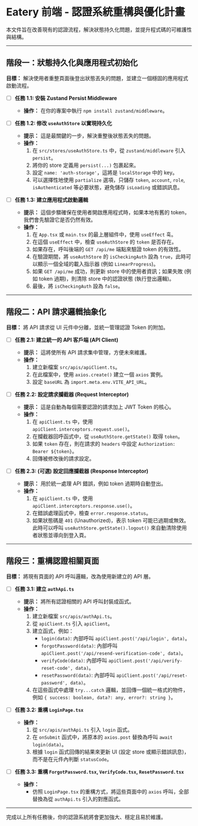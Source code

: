 # Eatery 前端 - 認證系統重構與優化計畫

本文件旨在改善現有的認證流程，解決狀態持久化問題，並提升程式碼的可維護性與結構。

---

## 階段一：狀態持久化與應用程式初始化

**目標：** 解決使用者重整頁面後登出狀態丟失的問題，並建立一個穩固的應用程式啟動流程。

- [ ] **任務 1.1: 安裝 Zustand Persist Middleware**
  - **操作：** 在你的專案中執行 `npm install zustand/middleware`。

- [ ] **任務 1.2: 修改 `useAuthStore` 以實現持久化**
  - **提示：** 這是最關鍵的一步，解決重整後狀態丟失的問題。
  - **操作：**
    1.  在 `src/stores/useAuthStore.ts` 中，從 `zustand/middleware` 引入 `persist`。
    2.  將你的 store 定義用 `persist(...)` 包裹起來。
    3.  設定 `name: 'auth-storage'`，這將是 `localStorage` 中的 key。
    4.  可以選擇性地使用 `partialize` 選項，只儲存 `token`, `account`, `role`, `isAuthenticated` 等必要狀態，避免儲存 `isLoading` 或錯誤訊息。

- [ ] **任務 1.3: 建立應用程式啟動邏輯**
  - **提示：** 這個步驟確保在使用者開啟應用程式時，如果本地有舊的 token，我們會先驗證它是否仍然有效。
  - **操作：**
    1.  在 `App.tsx` 或 `main.tsx` 的最上層組件中，使用 `useEffect` 훅。
    2.  在這個 `useEffect` 中，檢查 `useAuthStore` 的 `token` 是否存在。
    3.  如果存在，呼叫後端的 `GET /api/me` 端點來驗證 token 的有效性。
    4.  在驗證期間，將 `useAuthStore` 的 `isCheckingAuth` 設為 `true`，此時可以顯示一個全域的載入指示器 (例如 `LinearProgress`)。
    5.  如果 `GET /api/me` 成功，則更新 store 中的使用者資訊；如果失敗 (例如 token 過期)，則清除 store 中的認證狀態 (執行登出邏輯)。
    6.  最後，將 `isCheckingAuth` 設為 `false`。

---

## 階段二：API 請求邏輯抽象化

**目標：** 將 API 請求從 UI 元件中分離，並統一管理認證 Token 的附加。

- [ ] **任務 2.1: 建立統一的 API 客戶端 (API Client)**
  - **提示：** 這將使所有 API 請求集中管理，方便未來維護。
  - **操作：**
    1.  建立新檔案 `src/apis/apiClient.ts`。
    2.  在此檔案中，使用 `axios.create()` 建立一個 `axios` 實例。
    3.  設定 `baseURL` 為 `import.meta.env.VITE_API_URL`。

- [ ] **任務 2.2: 設定請求攔截器 (Request Interceptor)**
  - **提示：** 這是自動為每個需要認證的請求加上 JWT Token 的核心。
  - **操作：**
    1.  在 `apiClient.ts` 中，使用 `apiClient.interceptors.request.use()`。
    2.  在攔截器回呼函式中，從 `useAuthStore.getState()` 取得 `token`。
    3.  如果 `token` 存在，則在請求的 `headers` 中設定 `Authorization: Bearer ${token}`。
    4.  回傳被修改後的請求設定。

- [ ] **任務 2.3: (可選) 設定回應攔截器 (Response Interceptor)**
  - **提示：** 用於統一處理 API 錯誤，例如 token 過期時自動登出。
  - **操作：**
    1.  在 `apiClient.ts` 中，使用 `apiClient.interceptors.response.use()`。
    2.  在錯誤處理函式中，檢查 `error.response.status`。
    3.  如果狀態碼是 `401` (Unauthorized)，表示 token 可能已過期或無效。此時可以呼叫 `useAuthStore.getState().logout()` 來自動清除使用者狀態並導向到登入頁。

---

## 階段三：重構認證相關頁面

**目標：** 將現有頁面的 API 呼叫邏輯，改為使用新建立的 API 層。

- [ ] **任務 3.1: 建立 `authApi.ts`**
  - **提示：** 將所有認證相關的 API 呼叫封裝成函式。
  - **操作：**
    1.  建立新檔案 `src/apis/authApi.ts`。
    2.  從 `apiClient.ts` 引入 `apiClient`。
    3.  建立函式，例如：
        - `login(data)`: 內部呼叫 `apiClient.post('/api/login', data)`。
        - `forgotPassword(data)`: 內部呼叫 `apiClient.post('/api/resend-verification-code', data)`。
        - `verifyCode(data)`: 內部呼叫 `apiClient.post('/api/verify-reset-code', data)`。
        - `resetPassword(data)`: 內部呼叫 `apiClient.post('/api/reset-password', data)`。
    4.  在這些函式中處理 `try...catch` 邏輯，並回傳一個統一格式的物件，例如 `{ success: boolean, data?: any, error?: string }`。

- [ ] **任務 3.2: 重構 `LoginPage.tsx`**
  - **操作：**
    1.  從 `src/apis/authApi.ts` 引入 `login` 函式。
    2.  在 `onSubmit` 函式中，將原本的 `axios.post` 替換為呼叫 `await login(data)`。
    3.  根據 `login` 函式回傳的結果來更新 UI (設定 store 或顯示錯誤訊息)，而不是在元件內判斷 `statusCode`。

- [ ] **任務 3.3: 重構 `ForgotPassword.tsx`, `VerifyCode.tsx`, `ResetPassword.tsx`**
  - **操作：**
    - 仿照 `LoginPage.tsx` 的重構方式，將這些頁面中的 `axios` 呼叫，全部替換為從 `authApi.ts` 引入的對應函式。

---

完成以上所有任務後，你的認證系統將會更加強大、穩定且易於維護。
